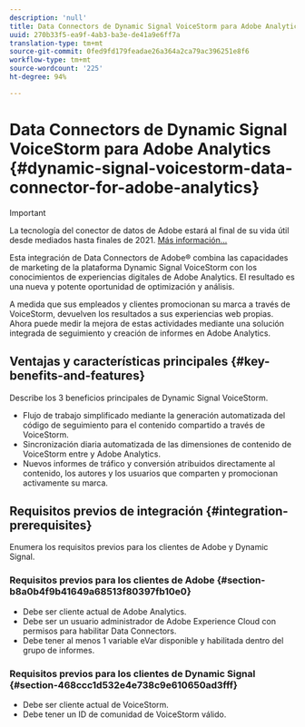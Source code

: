 ```yaml
---
description: 'null'
title: Data Connectors de Dynamic Signal VoiceStorm para Adobe Analytics
uuid: 270b33f5-ea9f-4ab3-ba3e-de41a9e6ff7a
translation-type: tm+mt
source-git-commit: 0fed9fd179feadae26a364a2ca79ac396251e8f6
workflow-type: tm+mt
source-wordcount: '225'
ht-degree: 94%

---
```



# Data Connectors de Dynamic Signal VoiceStorm para Adobe Analytics {#dynamic-signal-voicestorm-data-connector-for-adobe-analytics}

>[!IMPORTANT]
>
>La tecnología del conector de datos de Adobe estará al final de su vida útil desde mediados hasta finales de 2021. [Más información...](/help/import/data-connectors/data-connectors-eol.md)

Esta integración de Data Connectors de Adobe® combina las capacidades de marketing de la plataforma Dynamic Signal VoiceStorm con los conocimientos de experiencias digitales de Adobe Analytics. El resultado es una nueva y potente oportunidad de optimización y análisis.

A medida que sus empleados y clientes promocionan su marca a través de VoiceStorm, devuelven los resultados a sus experiencias web propias. Ahora puede medir la mejora de estas actividades mediante una solución integrada de seguimiento y creación de informes en Adobe Analytics.

## Ventajas y características principales {#key-benefits-and-features}

Describe los 3 beneficios principales de Dynamic Signal VoiceStorm.

* Flujo de trabajo simplificado mediante la generación automatizada del código de seguimiento para el contenido compartido a través de VoiceStorm.
* Sincronización diaria automatizada de las dimensiones de contenido de VoiceStorm entre y Adobe Analytics.
* Nuevos informes de tráfico y conversión atribuidos directamente al contenido, los autores y los usuarios que comparten y promocionan activamente su marca.

## Requisitos previos de integración {#integration-prerequisites}

Enumera los requisitos previos para los clientes de Adobe y Dynamic Signal.

### Requisitos previos para los clientes de Adobe {#section-b8a0b4f9b41649a68513f80397fb10e0}

* Debe ser cliente actual de Adobe Analytics.
* Debe ser un usuario administrador de Adobe Experience Cloud con permisos para habilitar Data Connectors.
* Debe tener al menos 1 variable eVar disponible y habilitada dentro del grupo de informes.

### Requisitos previos para los clientes de Dynamic Signal {#section-468ccc1d532e4e738c9e610650ad3fff}

* Debe ser cliente actual de VoiceStorm.
* Debe tener un ID de comunidad de VoiceStorm válido.
